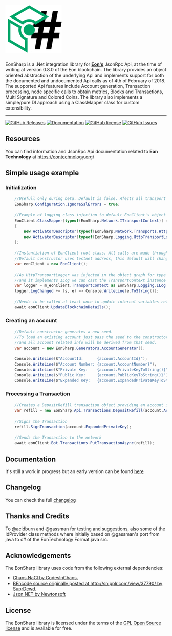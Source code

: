 ﻿# ![EonSharp](images/logo.png)

EonSharp is a .Net integration library for **[Eon's](https://github.com/EonTechnology)** JsonRpc Api, at the time of writing at version 0.8.0 of the Eon blockchain.
The library provides an object oriented abstraction of the underlying Api and implements support for both the documented and undocumented Api calls as of 4th of February of 2018.
The supported Api features include Account generation, Transaction processing, node specific calls to obtain metrics, Blocks and Transactions, Multi Signature and Colored Coins.
The library also implements a simple/pure DI approach using a ClassMapper class for custom extensibility.


---

[![GitHub Releases](https://img.shields.io/github/release/zof-r/EonSharp.svg)](https://github.com/zof-r/EonSharp/releases)
[![Documentation](https://img.shields.io/badge/docs-docfx-blue.svg)](http://zof-r.github.io/EonSharp)
[![GitHub license](https://img.shields.io/badge/license-GPL-blue.svg)](https://github.com/Zof-R/EonSharp/blob/master/LICENSE)
[![GitHub Issues](https://img.shields.io/github/issues/zof-r/EonSharp.svg)](http://github.com/zof-r/EonSharp/issues)



## Resources

You can find information and JsonRpc Api documentation related to **Eon Technology** at https://eontechnology.org/


## Simple usage example

### Initialization

```csharp
    //Usefull only during beta. Default is false. Afects all transport contexts for now.
    EonSharp.Configuration.IgnoreSslErrors = true;
    
    //Example of logging class injection to default EonClient's object graph construction
    EonClient.ClassMapper[typeof(EonSharp.Network.ITransportContext)] = new ActivatorDescriptor[]
    {
        new ActivatorDescriptor(typeof(EonSharp.Network.Transports.HttpTransportClient)),
        new ActivatorDescriptor(typeof(EonSharp.Logging.HttpTransportLogger), new object[]{ "[HTTP TRANSPORT] " })
    };
    
    //Instantiation of EonClient root class. All calls are made through this class.
    //Default constructor uses testnet address, this default will change at mainnet launch.
    var eonClient = new EonClient();
    
    //As HttpTransportLogger was injected in the object graph for type ITransportContext
    //and it implements ILog we can cast the TransportContext instance to ILog
    var logger = m_eonClient.TransportContext as EonSharp.Logging.ILog;
    logger.LogChanged += (s, e) => Console.WriteLine(e.ToString());
    
    //Needs to be called at least once to update internal variables related to blockchain state.
    await eonClient.UpdateBlockchainDetails();
```

### Creating an account

```csharp
    //Default constructor generates a new seed.
    //To load an existing account just pass the seed to the constructor
    //and all account related info will be derived from that seed.
    var account = new EonSharp.Generators.AccountGenerator();

    Console.WriteLine($"AccountId:      {account.AccountId}");
    Console.WriteLine($"Account Number: {account.AccountNumber}");
    Console.WriteLine($"Private Key:    {account.PrivateKeyToString()}"); //Equals seed
    Console.WriteLine($"Public Key:     {account.PublicKeyToString()}"); 
    Console.WriteLine($"Expanded Key:   {account.ExpandedPrivateKeyToString()}"); //combined priv+pub keys
```

### Processing a Transaction

```csharp
    //Creates a DepositRefill transaction object providing an account id and amount in microeons
    var refill = new EonSharp.Api.Transactions.DepositRefill(account.AccountId, 10);

    //Signs the Transaction
    refill.SignTransaction(account.ExpandedPrivateKey);

    //Sends the Transaction to the network  
    await eonClient.Bot.Transactions.PutTransactionAsync(refill);
```

## Documentation

It's still a work in progress but an early version can be found [here](http://Zof-R.github.io/EonSharp)


## Changelog

You can check the full [changelog](CHANGELOG.md)



## Thanks and Credits

To @acidburn and @gassman for testing and suggestions, also some of the IdProvider class methods where initially based on @gassman's port from java to c# of the EonTechnology Format.java src.



## Acknowledgements

The EonSharp library uses code from the following external dependencies:

- [Chaos.NaCl by CodesInChaos.](https://github.com/CodesInChaos/Chaos.NaCl)
- [BEncode source originally posted at http://snipplr.com/view/37790/ by SuprDewd.](http://snipplr.com/view/37790/)
- [Json.NET by Newtonsoft](https://www.newtonsoft.com/json)



## License

The EonSharp library is licensed under the terms of the [GPL Open Source license](LICENSE) and is available for free.

